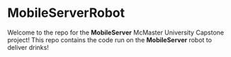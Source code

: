 # MobileServerRobot
Welcome to the repo for the **MobileServer** McMaster University Capstone project! This repo contains the code run on the **MobileServer** robot to deliver drinks!